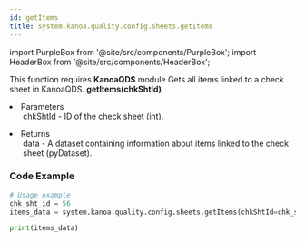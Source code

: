 ```yaml
---
id: getItems
title: system.kanoa.quality.config.sheets.getItems
---
```


import PurpleBox from '@site/src/components/PurpleBox';
import HeaderBox from '@site/src/components/HeaderBox';

<PurpleBox>This function requires <b>KanoaQDS</b> module</PurpleBox>
<HeaderBox header="Description">Gets all items linked to a check sheet in KanoaQDS.</HeaderBox>
<HeaderBox header="Syntax">
    <b>getItems(chkShtId)</b>
    <li> Parameters <br />
        <ul>chkShtId - ID of the check sheet (int).</ul>
    </li>
    <li> Returns <br />
        <ul>data - A dataset containing information about items linked to the check sheet (pyDataset).</ul>
    </li>
</HeaderBox>

### Code Example
```python
# Usage example
chk_sht_id = 56
items_data = system.kanoa.quality.config.sheets.getItems(chkShtId=chk_sht_id)

print(items_data)
